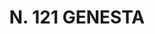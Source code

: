 ---
title: "N. 121 GENESTA"
plant-name: "N. 121"
plant-number: "121"
plant-img1: "/assets/img/plant121_verso.jpg"
plant-img2: "/assets/img/plant121.jpg"
plant-xml: "/assets/xml/plant121.xml"
plant-title: "N. 121 GENESTA"
plant-taxon-link: ""
plant-taxon-content: ""
layout: single-xml
---